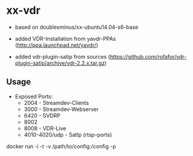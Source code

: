 # xx-vdr
* based on doublexminus/xx-ubuntu14.04-s6-base

* added VDR-Installation from yavdr-PPAs (http://ppa.launchpad.net/yavdr/)
* added vdr-plugin-satip from sources (https://github.com/rofafor/vdr-plugin-satip/archive/vdr-2.2.x.tar.gz)

## Usage
* Exposed Ports:
	* 2004 - Streamdev-Clients
	* 3000 - Streamdev-Webserver
	* 6420 - SVDRP
	* 8002
	* 8008 - VDR-Live
	* 4010-4020/udp - SatIp (rtsp-ports)

docker run -i -t -v /path/to/config:/config -p <PortConfigs>
